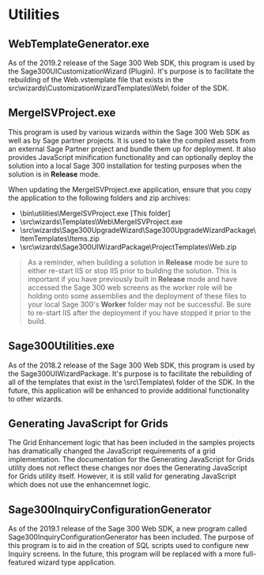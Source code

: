 # Utilities

## WebTemplateGenerator.exe

As of the 2019.2 release of the Sage 300 Web SDK, this program is used by the Sage300UICustomizationWizard (Plugin). 
It's purpose is to facilitate the rebuilding of the Web.vstemplate file that exists in the 
src\wizards\CustomizationWizardTemplates\Web\ folder of the SDK. 

## MergeISVProject.exe

This program is used by various wizards within the Sage 300 Web SDK as well as by Sage partner
projects. It is used to take the compiled assets from an external Sage Partner project and bundle
them up for deployment. It also provides JavaScript minification functionality and can optionally 
deploy the solution into a local Sage 300 installation for testing purposes when the solution is 
in **Release** mode.

When updating the MergeISVProject.exe application, ensure that you copy the application to the 
following folders and zip archives:

- \bin\utilities\MergeISVProject.exe [This folder]
- \src\wizards\Templates\Web\MergeISVProject.exe
- \src\wizards\Sage300UpgradeWizard\Sage300UpgradeWizardPackage\ItemTemplates\Items.zip
- \src\wizards\Sage300UIWizardPackage\ProjectTemplates\Web.zip

> As a reminder, when building a solution in **Release** mode be sure to either re-start IIS or stop IIS
prior to building the solution. This is important if you have previously built in **Release** mode and 
have accessed the Sage 300 web screens as the worker role will be holding onto some assemblies and
the deployment of these files to your local Sage 300's **Worker** folder may not be successful. Be 
sure to re-start IIS after the deployment if you have stopped it prior to the build.

## Sage300Utilities.exe

As of the 2018.2 release of the Sage 300 Web SDK, this program is used by the Sage300UIWizardPackage. 
It's purpose is to facilitate the rebuilding of all of the templates that exist in the \src\Templates\ 
folder of the SDK. In the future, this application will be enhanced to provide additional functionality 
to other wizards.

## Generating JavaScript for Grids

The Grid Enhancement logic that has been included in the samples projects has dramatically changed
the JavaScript requirements of a grid implementation. The documentation for the Generating JavaScript 
for Grids utility does not reflect these changes nor does the Generating JavaScript for Grids utility
itself. However, it is still valid for generating JavaScript which does not use the enhancemnet logic.

## Sage300InquiryConfigurationGenerator

As of the 2019.1 release of the Sage 300 Web SDK, a new program called Sage300InquiryConfigurationGenerator 
has been included. The purpose of this program is to aid in the creation of SQL scripts used to configure 
new Inquiry screens. In the future, this program will be replaced with a more full-featured wizard type application.
